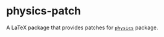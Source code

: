 # physics-patch

A LaTeX package that provides patches for [`physics`](https://ctan.org/pkg/physics) package.

